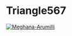 # Triangle567

[![Meghana-Arumilli](https://circleci.com/gh/Meghana-Arumilli/Testing567.svg?style=svg)](https://app.circleci.com/pipelines/github/Meghana-Arumilli/Testing567)

